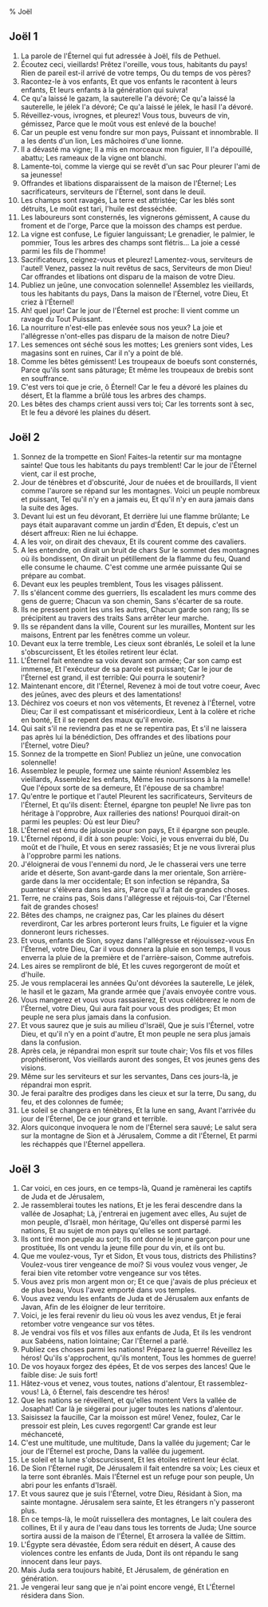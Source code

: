 % Jo&euml;l

## Jo&euml;l 1
1. La parole de l'&Eacute;ternel qui fut adress&eacute;e &agrave; Jo&euml;l, fils de Pethuel.
2. &Eacute;coutez ceci, vieillards! Pr&ecirc;tez l'oreille, vous tous, habitants du pays! Rien de pareil est-il arriv&eacute; de votre temps, Ou du temps de vos p&egrave;res?
3. Racontez-le &agrave; vos enfants, Et que vos enfants le racontent &agrave; leurs enfants, Et leurs enfants &agrave; la g&eacute;n&eacute;ration qui suivra!
4. Ce qu'a laiss&eacute; le gazam, la sauterelle l'a d&eacute;vor&eacute;; Ce qu'a laiss&eacute; la sauterelle, le j&eacute;lek l'a d&eacute;vor&eacute;; Ce qu'a laiss&eacute; le j&eacute;lek, le hasil l'a d&eacute;vor&eacute;.
5. R&eacute;veillez-vous, ivrognes, et pleurez! Vous tous, buveurs de vin, g&eacute;missez, Parce que le mo&ucirc;t vous est enlev&eacute; de la bouche!
6. Car un peuple est venu fondre sur mon pays, Puissant et innombrable. Il a les dents d'un lion, Les m&acirc;choires d'une lionne.
7. Il a d&eacute;vast&eacute; ma vigne; Il a mis en morceaux mon figuier, Il l'a d&eacute;pouill&eacute;, abattu; Les rameaux de la vigne ont blanchi.
8. Lamente-toi, comme la vierge qui se rev&ecirc;t d'un sac Pour pleurer l'ami de sa jeunesse!
9. Offrandes et libations disparaissent de la maison de l'&Eacute;ternel; Les sacrificateurs, serviteurs de l'&Eacute;ternel, sont dans le deuil.
10. Les champs sont ravag&eacute;s, La terre est attrist&eacute;e; Car les bl&eacute;s sont d&eacute;truits, Le mo&ucirc;t est tari, l'huile est dess&eacute;ch&eacute;e.
11. Les laboureurs sont constern&eacute;s, les vignerons g&eacute;missent, A cause du froment et de l'orge, Parce que la moisson des champs est perdue.
12. La vigne est confuse, Le figuier languissant; Le grenadier, le palmier, le pommier, Tous les arbres des champs sont fl&eacute;tris... La joie a cess&eacute; parmi les fils de l'homme!
13. Sacrificateurs, ceignez-vous et pleurez! Lamentez-vous, serviteurs de l'autel! Venez, passez la nuit rev&ecirc;tus de sacs, Serviteurs de mon Dieu! Car offrandes et libations ont disparu de la maison de votre Dieu.
14. Publiez un je&ucirc;ne, une convocation solennelle! Assemblez les vieillards, tous les habitants du pays, Dans la maison de l'&Eacute;ternel, votre Dieu, Et criez &agrave; l'&Eacute;ternel!
15. Ah! quel jour! Car le jour de l'&Eacute;ternel est proche: Il vient comme un ravage du Tout Puissant.
16. La nourriture n'est-elle pas enlev&eacute;e sous nos yeux? La joie et l'all&eacute;gresse n'ont-elles pas disparu de la maison de notre Dieu?
17. Les semences ont s&eacute;ch&eacute; sous les mottes; Les greniers sont vides, Les magasins sont en ruines, Car il n'y a point de bl&eacute;.
18. Comme les b&ecirc;tes g&eacute;missent! Les troupeaux de boeufs sont constern&eacute;s, Parce qu'ils sont sans p&acirc;turage; Et m&ecirc;me les troupeaux de brebis sont en souffrance.
19. C'est vers toi que je crie, &ocirc; &Eacute;ternel! Car le feu a d&eacute;vor&eacute; les plaines du d&eacute;sert, Et la flamme a br&ucirc;l&eacute; tous les arbres des champs.
20. Les b&ecirc;tes des champs crient aussi vers toi; Car les torrents sont &agrave; sec, Et le feu a d&eacute;vor&eacute; les plaines du d&eacute;sert.

## Jo&euml;l 2
1. Sonnez de la trompette en Sion! Faites-la retentir sur ma montagne sainte! Que tous les habitants du pays tremblent! Car le jour de l'&Eacute;ternel vient, car il est proche,
2. Jour de t&eacute;n&egrave;bres et d'obscurit&eacute;, Jour de nu&eacute;es et de brouillards, Il vient comme l'aurore se r&eacute;pand sur les montagnes. Voici un peuple nombreux et puissant, Tel qu'il n'y en a jamais eu, Et qu'il n'y en aura jamais dans la suite des &acirc;ges.
3. Devant lui est un feu d&eacute;vorant, Et derri&egrave;re lui une flamme br&ucirc;lante; Le pays &eacute;tait auparavant comme un jardin d'&Eacute;den, Et depuis, c'est un d&eacute;sert affreux: Rien ne lui &eacute;chappe.
4. A les voir, on dirait des chevaux, Et ils courent comme des cavaliers.
5. A les entendre, on dirait un bruit de chars Sur le sommet des montagnes o&ugrave; ils bondissent, On dirait un p&eacute;tillement de la flamme du feu, Quand elle consume le chaume. C'est comme une arm&eacute;e puissante Qui se pr&eacute;pare au combat.
6. Devant eux les peuples tremblent, Tous les visages p&acirc;lissent.
7. Ils s'&eacute;lancent comme des guerriers, Ils escaladent les murs comme des gens de guerre; Chacun va son chemin, Sans s'&eacute;carter de sa route.
8. Ils ne pressent point les uns les autres, Chacun garde son rang; Ils se pr&eacute;cipitent au travers des traits Sans arr&ecirc;ter leur marche.
9. Ils se r&eacute;pandent dans la ville, Courent sur les murailles, Montent sur les maisons, Entrent par les fen&ecirc;tres comme un voleur.
10. Devant eux la terre tremble, Les cieux sont &eacute;branl&eacute;s, Le soleil et la lune s'obscurcissent, Et les &eacute;toiles retirent leur &eacute;clat.
11. L'&Eacute;ternel fait entendre sa voix devant son arm&eacute;e; Car son camp est immense, Et l'ex&eacute;cuteur de sa parole est puissant; Car le jour de l'&Eacute;ternel est grand, il est terrible: Qui pourra le soutenir?
12. Maintenant encore, dit l'&Eacute;ternel, Revenez &agrave; moi de tout votre coeur, Avec des je&ucirc;nes, avec des pleurs et des lamentations!
13. D&eacute;chirez vos coeurs et non vos v&ecirc;tements, Et revenez &agrave; l'&Eacute;ternel, votre Dieu; Car il est compatissant et mis&eacute;ricordieux, Lent &agrave; la col&egrave;re et riche en bont&eacute;, Et il se repent des maux qu'il envoie.
14. Qui sait s'il ne reviendra pas et ne se repentira pas, Et s'il ne laissera pas apr&egrave;s lui la b&eacute;n&eacute;diction, Des offrandes et des libations pour l'&Eacute;ternel, votre Dieu?
15. Sonnez de la trompette en Sion! Publiez un je&ucirc;ne, une convocation solennelle!
16. Assemblez le peuple, formez une sainte r&eacute;union! Assemblez les vieillards, Assemblez les enfants, M&ecirc;me les nourrissons &agrave; la mamelle! Que l'&eacute;poux sorte de sa demeure, Et l'&eacute;pouse de sa chambre!
17. Qu'entre le portique et l'autel Pleurent les sacrificateurs, Serviteurs de l'&Eacute;ternel, Et qu'ils disent: &Eacute;ternel, &eacute;pargne ton peuple! Ne livre pas ton h&eacute;ritage &agrave; l'opprobre, Aux railleries des nations! Pourquoi dirait-on parmi les peuples: O&ugrave; est leur Dieu?
18. L'&Eacute;ternel est &eacute;mu de jalousie pour son pays, Et il &eacute;pargne son peuple.
19. L'&Eacute;ternel r&eacute;pond, il dit &agrave; son peuple: Voici, je vous enverrai du bl&eacute;, Du mo&ucirc;t et de l'huile, Et vous en serez rassasi&eacute;s; Et je ne vous livrerai plus &agrave; l'opprobre parmi les nations.
20. J'&eacute;loignerai de vous l'ennemi du nord, Je le chasserai vers une terre aride et d&eacute;serte, Son avant-garde dans la mer orientale, Son arri&egrave;re-garde dans la mer occidentale; Et son infection se r&eacute;pandra, Sa puanteur s'&eacute;l&egrave;vera dans les airs, Parce qu'il a fait de grandes choses.
21. Terre, ne crains pas, Sois dans l'all&eacute;gresse et r&eacute;jouis-toi, Car l'&Eacute;ternel fait de grandes choses!
22. B&ecirc;tes des champs, ne craignez pas, Car les plaines du d&eacute;sert reverdiront, Car les arbres porteront leurs fruits, Le figuier et la vigne donneront leurs richesses.
23. Et vous, enfants de Sion, soyez dans l'all&eacute;gresse et r&eacute;jouissez-vous En l'&Eacute;ternel, votre Dieu, Car il vous donnera la pluie en son temps, Il vous enverra la pluie de la premi&egrave;re et de l'arri&egrave;re-saison, Comme autrefois.
24. Les aires se rempliront de bl&eacute;, Et les cuves regorgeront de mo&ucirc;t et d'huile.
25. Je vous remplacerai les ann&eacute;es Qu'ont d&eacute;vor&eacute;es la sauterelle, Le j&eacute;lek, le hasil et le gazam, Ma grande arm&eacute;e que j'avais envoy&eacute;e contre vous.
26. Vous mangerez et vous vous rassasierez, Et vous c&eacute;l&eacute;brerez le nom de l'&Eacute;ternel, votre Dieu, Qui aura fait pour vous des prodiges; Et mon peuple ne sera plus jamais dans la confusion.
27. Et vous saurez que je suis au milieu d'Isra&euml;l, Que je suis l'&Eacute;ternel, votre Dieu, et qu'il n'y en a point d'autre, Et mon peuple ne sera plus jamais dans la confusion.
28. Apr&egrave;s cela, je r&eacute;pandrai mon esprit sur toute chair; Vos fils et vos filles proph&eacute;tiseront, Vos vieillards auront des songes, Et vos jeunes gens des visions.
29. M&ecirc;me sur les serviteurs et sur les servantes, Dans ces jours-l&agrave;, je r&eacute;pandrai mon esprit.
30. Je ferai para&icirc;tre des prodiges dans les cieux et sur la terre, Du sang, du feu, et des colonnes de fum&eacute;e;
31. Le soleil se changera en t&eacute;n&egrave;bres, Et la lune en sang, Avant l'arriv&eacute;e du jour de l'&Eacute;ternel, De ce jour grand et terrible.
32. Alors quiconque invoquera le nom de l'&Eacute;ternel sera sauv&eacute;; Le salut sera sur la montagne de Sion et &agrave; J&eacute;rusalem, Comme a dit l'&Eacute;ternel, Et parmi les r&eacute;chapp&eacute;s que l'&Eacute;ternel appellera.

## Jo&euml;l 3
1. Car voici, en ces jours, en ce temps-l&agrave;, Quand je ram&egrave;nerai les captifs de Juda et de J&eacute;rusalem,
2. Je rassemblerai toutes les nations, Et je les ferai descendre dans la vall&eacute;e de Josaphat; L&agrave;, j'entrerai en jugement avec elles, Au sujet de mon peuple, d'Isra&euml;l, mon h&eacute;ritage, Qu'elles ont dispers&eacute; parmi les nations, Et au sujet de mon pays qu'elles se sont partag&eacute;.
3. Ils ont tir&eacute; mon peuple au sort; Ils ont donn&eacute; le jeune gar&ccedil;on pour une prostitu&eacute;e, Ils ont vendu la jeune fille pour du vin, et ils ont bu.
4. Que me voulez-vous, Tyr et Sidon, Et vous tous, districts des Philistins? Voulez-vous tirer vengeance de moi? Si vous voulez vous venger, Je ferai bien vite retomber votre vengeance sur vos t&ecirc;tes.
5. Vous avez pris mon argent mon or; Et ce que j'avais de plus pr&eacute;cieux et de plus beau, Vous l'avez emport&eacute; dans vos temples.
6. Vous avez vendu les enfants de Juda et de J&eacute;rusalem aux enfants de Javan, Afin de les &eacute;loigner de leur territoire.
7. Voici, je les ferai revenir du lieu o&ugrave; vous les avez vendus, Et je ferai retomber votre vengeance sur vos t&ecirc;tes.
8. Je vendrai vos fils et vos filles aux enfants de Juda, Et ils les vendront aux Sab&eacute;ens, nation lointaine; Car l'&Eacute;ternel a parl&eacute;.
9. Publiez ces choses parmi les nations! Pr&eacute;parez la guerre! R&eacute;veillez les h&eacute;ros! Qu'ils s'approchent, qu'ils montent, Tous les hommes de guerre!
10. De vos hoyaux forgez des &eacute;p&eacute;es, Et de vos serpes des lances! Que le faible dise: Je suis fort!
11. H&acirc;tez-vous et venez, vous toutes, nations d'alentour, Et rassemblez-vous! L&agrave;, &ocirc; &Eacute;ternel, fais descendre tes h&eacute;ros!
12. Que les nations se r&eacute;veillent, et qu'elles montent Vers la vall&eacute;e de Josaphat! Car l&agrave; je si&eacute;gerai pour juger toutes les nations d'alentour.
13. Saisissez la faucille, Car la moisson est m&ucirc;re! Venez, foulez, Car le pressoir est plein, Les cuves regorgent! Car grande est leur m&eacute;chancet&eacute;,
14. C'est une multitude, une multitude, Dans la vall&eacute;e du jugement; Car le jour de l'&Eacute;ternel est proche, Dans la vall&eacute;e du jugement.
15. Le soleil et la lune s'obscurcissent, Et les &eacute;toiles retirent leur &eacute;clat.
16. De Sion l'&Eacute;ternel rugit, De J&eacute;rusalem il fait entendre sa voix; Les cieux et la terre sont &eacute;branl&eacute;s. Mais l'&Eacute;ternel est un refuge pour son peuple, Un abri pour les enfants d'Isra&euml;l.
17. Et vous saurez que je suis l'&Eacute;ternel, votre Dieu, R&eacute;sidant &agrave; Sion, ma sainte montagne. J&eacute;rusalem sera sainte, Et les &eacute;trangers n'y passeront plus.
18. En ce temps-l&agrave;, le mo&ucirc;t ruissellera des montagnes, Le lait coulera des collines, Et il y aura de l'eau dans tous les torrents de Juda; Une source sortira aussi de la maison de l'&Eacute;ternel, Et arrosera la vall&eacute;e de Sittim.
19. L'&Eacute;gypte sera d&eacute;vast&eacute;e, &Eacute;dom sera r&eacute;duit en d&eacute;sert, A cause des violences contre les enfants de Juda, Dont ils ont r&eacute;pandu le sang innocent dans leur pays.
20. Mais Juda sera toujours habit&eacute;, Et J&eacute;rusalem, de g&eacute;n&eacute;ration en g&eacute;n&eacute;ration.
21. Je vengerai leur sang que je n'ai point encore veng&eacute;, Et L'&Eacute;ternel r&eacute;sidera dans Sion.
